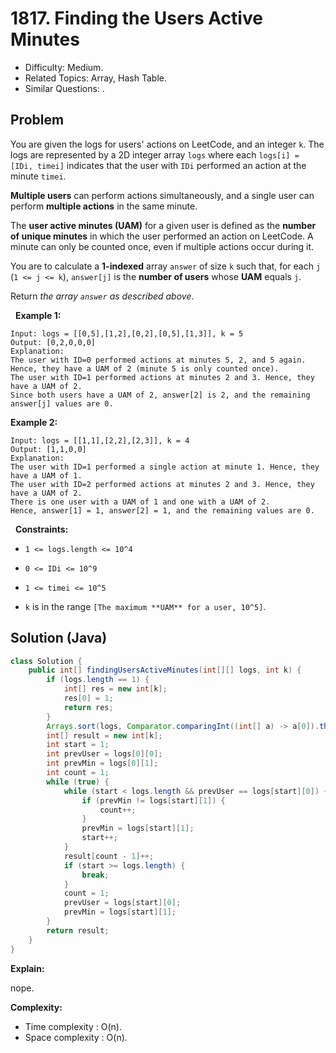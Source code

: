 # 1817. Finding the Users Active Minutes

- Difficulty: Medium.
- Related Topics: Array, Hash Table.
- Similar Questions: .

## Problem

You are given the logs for users' actions on LeetCode, and an integer ```k```. The logs are represented by a 2D integer array ```logs``` where each ```logs[i] = [IDi, timei]``` indicates that the user with ```IDi``` performed an action at the minute ```timei```.

**Multiple users** can perform actions simultaneously, and a single user can perform **multiple actions** in the same minute.

The **user active minutes (UAM)** for a given user is defined as the **number of unique minutes** in which the user performed an action on LeetCode. A minute can only be counted once, even if multiple actions occur during it.

You are to calculate a **1-indexed** array ```answer``` of size ```k``` such that, for each ```j``` (```1 <= j <= k```), ```answer[j]``` is the **number of users** whose **UAM** equals ```j```.

Return *the array *```answer```* as described above*.

 
**Example 1:**

```
Input: logs = [[0,5],[1,2],[0,2],[0,5],[1,3]], k = 5
Output: [0,2,0,0,0]
Explanation:
The user with ID=0 performed actions at minutes 5, 2, and 5 again. Hence, they have a UAM of 2 (minute 5 is only counted once).
The user with ID=1 performed actions at minutes 2 and 3. Hence, they have a UAM of 2.
Since both users have a UAM of 2, answer[2] is 2, and the remaining answer[j] values are 0.
```

**Example 2:**

```
Input: logs = [[1,1],[2,2],[2,3]], k = 4
Output: [1,1,0,0]
Explanation:
The user with ID=1 performed a single action at minute 1. Hence, they have a UAM of 1.
The user with ID=2 performed actions at minutes 2 and 3. Hence, they have a UAM of 2.
There is one user with a UAM of 1 and one with a UAM of 2.
Hence, answer[1] = 1, answer[2] = 1, and the remaining values are 0.
```

 
**Constraints:**


	
- ```1 <= logs.length <= 10^4```
	
- ```0 <= IDi <= 10^9```
	
- ```1 <= timei <= 10^5```
	
- ```k``` is in the range ```[The maximum **UAM** for a user, 10^5]```.



## Solution (Java)

```java
class Solution {
    public int[] findingUsersActiveMinutes(int[][] logs, int k) {
        if (logs.length == 1) {
            int[] res = new int[k];
            res[0] = 1;
            return res;
        }
        Arrays.sort(logs, Comparator.comparingInt((int[] a) -> a[0]).thenComparingInt(a -> a[1]));
        int[] result = new int[k];
        int start = 1;
        int prevUser = logs[0][0];
        int prevMin = logs[0][1];
        int count = 1;
        while (true) {
            while (start < logs.length && prevUser == logs[start][0]) {
                if (prevMin != logs[start][1]) {
                    count++;
                }
                prevMin = logs[start][1];
                start++;
            }
            result[count - 1]++;
            if (start >= logs.length) {
                break;
            }
            count = 1;
            prevUser = logs[start][0];
            prevMin = logs[start][1];
        }
        return result;
    }
}
```

**Explain:**

nope.

**Complexity:**

* Time complexity : O(n).
* Space complexity : O(n).
